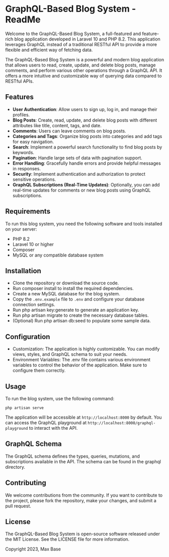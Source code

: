 # GraphQL-Based Blog System - ReadMe

Welcome to the GraphQL-Based Blog System, a full-featured and feature-rich blog application developed in Laravel 10 and PHP 8.2. This application leverages GraphQL instead of a traditional RESTful API to provide a more flexible and efficient way of fetching data.

The GraphQL-Based Blog System is a powerful and modern blog application that allows users to read, create, update, and delete blog posts, manage comments, and perform various other operations through a GraphQL API. It offers a more intuitive and customizable way of querying data compared to RESTful APIs.

## Features

- **User Authentication**: Allow users to sign up, log in, and manage their profiles.
- **Blog Posts**: Create, read, update, and delete blog posts with different attributes like title, content, tags, and date.
- **Comments**: Users can leave comments on blog posts.
- **Categories and Tags**: Organize blog posts into categories and add tags for easy navigation.
- **Search**: Implement a powerful search functionality to find blog posts by keywords.
- **Pagination**: Handle large sets of data with pagination support.
- **Error Handling**: Gracefully handle errors and provide helpful messages in responses.
- **Security**: Implement authentication and authorization to protect sensitive operations.
- **GraphQL Subscriptions (Real-Time Updates)**: Optionally, you can add real-time updates for comments or new blog posts using GraphQL subscriptions.

## Requirements

To run this blog system, you need the following software and tools installed on your server:

- PHP 8.2
- Laravel 10 or higher
- Composer
- MySQL or any compatible database system

## Installation

- Clone the repository or download the source code.
- Run composer install to install the required dependencies.
- Create a new MySQL database for the blog system.
- Copy the `.env.example` file to `.env` and configure your database connection settings.
- Run php artisan key:generate to generate an application key.
- Run php artisan migrate to create the necessary database tables.
- (Optional) Run php artisan db:seed to populate some sample data.

## Configuration

- Customization: The application is highly customizable. You can modify views, styles, and GraphQL schema to suit your needs.
- Environment Variables: The .env file contains various environment variables to control the behavior of the application. Make sure to configure them correctly.

## Usage

To run the blog system, use the following command:

```
php artisan serve
```

The application will be accessible at `http://localhost:8000` by default. You can access the GraphQL playground at `http://localhost:8000/graphql-playground` to interact with the API.

## GraphQL Schema

The GraphQL schema defines the types, queries, mutations, and subscriptions available in the API. The schema can be found in the graphql directory.

## Contributing

We welcome contributions from the community. If you want to contribute to the project, please fork the repository, make your changes, and submit a pull request.

## License

The GraphQL-Based Blog System is open-source software released under the MIT License. See the LICENSE file for more information.

Copyright 2023, Max Base

